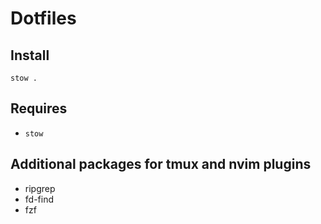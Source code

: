 # Dotfiles

## Install

`stow .`

## Requires
* `stow`

## Additional packages for tmux and nvim plugins
* ripgrep
* fd-find
* fzf

